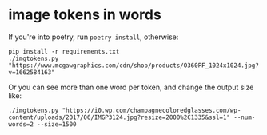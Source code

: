 # image tokens in words

If you're into poetry, run `poetry install`, otherwise:

```
pip install -r requirements.txt
./imgtokens.py "https://www.mcgawgraphics.com/cdn/shop/products/O360PF_1024x1024.jpg?v=1662584163"
```

Or you can see more than one word per token, and change the output size like:

```
./imgtokens.py "https://i0.wp.com/champagnecoloredglasses.com/wp-content/uploads/2017/06/IMGP3124.jpg?resize=2000%2C1335&ssl=1" --num-words=2 --size=1500
```
